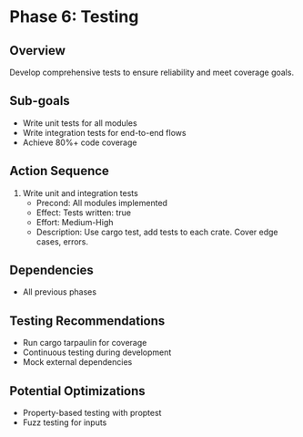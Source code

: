 # Phase 6: Testing

## Overview
Develop comprehensive tests to ensure reliability and meet coverage goals.

## Sub-goals
- Write unit tests for all modules
- Write integration tests for end-to-end flows
- Achieve 80%+ code coverage

## Action Sequence
1. Write unit and integration tests
   - Precond: All modules implemented
   - Effect: Tests written: true
   - Effort: Medium-High
   - Description: Use cargo test, add tests to each crate. Cover edge cases, errors.

## Dependencies
- All previous phases

## Testing Recommendations
- Run cargo tarpaulin for coverage
- Continuous testing during development
- Mock external dependencies

## Potential Optimizations
- Property-based testing with proptest
- Fuzz testing for inputs